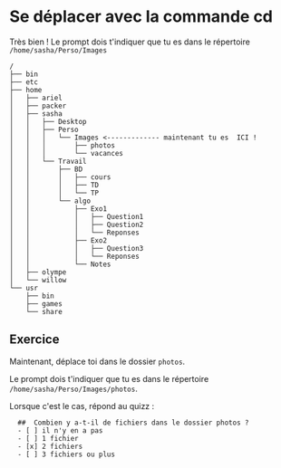 # Se déplacer avec la commande cd

Très bien ! Le prompt dois t'indiquer que tu es dans le répertoire `/home/sasha/Perso/Images`

```
/
├── bin
├── etc
├── home
│   ├── ariel
│   ├── packer
│   ├── sasha
│   │   ├── Desktop
│   │   ├── Perso 
│   │   │   └── Images <------------- maintenant tu es  ICI !
│   │   │       ├── photos
│   │   │       └── vacances
│   │   └── Travail
│   │       ├── BD
│   │       │   ├── cours
│   │       │   ├── TD
│   │       │   └── TP
│   │       └── algo
│   │           ├── Exo1
│   │           │   ├── Question1
│   │           │   ├── Question2
│   │           │   └── Reponses
│   │           ├── Exo2
│   │           │   ├── Question3
│   │           │   └── Reponses
│   │           └── Notes
│   ├── olympe
│   └── willow
└── usr
    ├── bin
    ├── games
    └── share
``` 

## Exercice

Maintenant, déplace toi dans le dossier `photos`.

Le prompt dois t'indiquer que tu es dans le répertoire `/home/sasha/Perso/Images/photos`.

Lorsque c'est le cas, répond au quizz :


```{quizdown} 
  ##  Combien y a-t-il de fichiers dans le dossier photos ? 
  - [ ] il n'y en a pas
  - [ ] 1 fichier
  - [x] 2 fichiers
  - [ ] 3 fichiers ou plus
```




